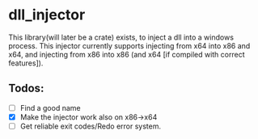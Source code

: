 # dll_injector
This library(will later be a crate) exists, to inject a dll into a windows process.
This injector currently supports injecting from x64 into x86 and x64, and injecting from x86 into x86 (and x64 [if compiled with correct features]).

## Todos:

- [ ] Find a good name
- [x] Make the injector work also on x86->x64
- [ ] Get reliable exit codes/Redo error system.
